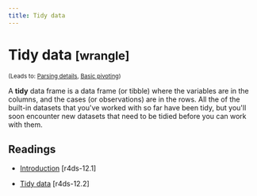 ```yaml
---
title: Tidy data
---
```


<!-- Generated automatically from tidy-data.yml. Do not edit by hand -->

# Tidy data <small class='wrangle'>[wrangle]</small>
<small>(Leads to: [Parsing details](parse-details.md), [Basic pivoting](pivot-1.md))</small>

A __tidy__ data frame is a data frame (or tibble) where the variables are in
the columns, and the cases (or observations) are in the rows. All the of the
built-in datasets that you've worked with so far have been tidy, but
you'll soon encounter new datasets that need to be tidied before you can
work with them.

## Readings

  * [Introduction](http://r4ds.had.co.nz/tidy-data.html#introduction-6) [r4ds-12.1]

  * [Tidy data](http://r4ds.had.co.nz/tidy-data.html#tidy-data-1) [r4ds-12.2]


